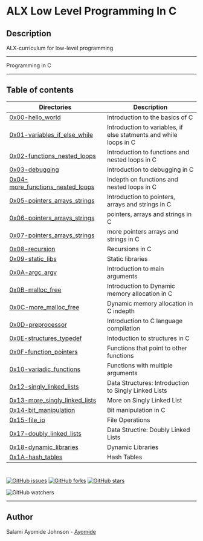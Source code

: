# ALX Low Level Programming In C
## Description
ALX-curriculum for low-level programming

---

Programming in C

---

## Table of contents
Directories | Description
----------- | -----------
[0x00-hello_world](./0x00-hello_world) | Introduction to the basics of C
[0x01-variables_if_else_while](./0x01-variables_if_else_while) | Introduction to variables, if else statments and while loops in C
[0x02-functions_nested_loops](./0x02-functions_nested_loops) | Introduction to functions and nested loops in C
[0x03-debugging](./0x03-debugging) | Introduction to debugging in C
[0x04-more_functions_nested_loops](./0x04-more_functions_nested_loops) | Indepth on functions and nested loops in C
[0x05-pointers_arrays_strings](./0x05-pointers_arrays_strings) | Introduction to pointers, arrays and strings in C
[0x06-pointers_arrays_strings](./0x06-pointers_arrays_strings) | pointers, arrays and strings in C
[0x07-pointers_arrays_strings](./0x07-pointers_arrays_strings) | more pointers arrays and strings in C
[0x08-recursion](./0x08-recursion) | Recursions in C
[0x09-static_libs](./0x09-static_libraries) | Static libraries
[0x0A-argc_argv](./0x0A-argc_argv) | Introduction to main arguments
[0x0B-malloc_free](./0x0B-malloc_free) | Introduction to Dynamic memory allocation in C
[0x0C-more_malloc_free](./0x0C-more_malloc_free) | Dynamic memory allocation in C indepth
[0x0D-preprocessor](./0x0D-preprocessor) | Introduction to C language compilation
[0x0E-structures_typedef](./0x0E-structures_typedef) | Intoduction to structures in C
[0x0F-function_pointers](./0x0F-function_pointers) | Functions that point to other functions
[0x10-variadic_functions](./0x10-variadic_functions) | Functions with multiple arguments
[0x12-singly_linked_lists](./0x12-singly_linked_lists) | Data Structures: Introduction to Singly Linked Lists
[0x13-more_singly_linked_lists](./0x13-more_singly_linked_lists) | More on Singly Linked List
[0x14-bit_manipulation](./0x14-bit_manipulation) | Bit manipulation in C
[0x15-file_io](./0x15-file_io) | File Operations
[0x17-doubly_linked_lists](./0x17-doubly_linked_lists) | Data Structire: Doubly Linked Lists
[0x18-dynamic_libraries](./0x18-dynamic_libraries) | Dynamic Libraries
[0x1A-hash_tables](./0x1A-hash_tables) | Hash Tables


#

[![GitHub issues](https://img.shields.io/github/issues/Royalboe/alx-low_level_programming)](https://github.com/Royalboe/alx-low_level_programming/issues)  [![GitHub forks](https://img.shields.io/github/forks/Royalboe/alx-low_level_programming)](https://github.com/Royalboe/alx-low_level_programming/network)  [![GitHub stars](https://img.shields.io/github/stars/Royalboe/alx-low_level_programming)](https://github.com/Royalboe/alx-low_level_programming/stargazers)

![GitHub watchers](https://img.shields.io/github/watchers/Royalboe/alx-low_level_programming?style=social)



---

## Author
 Salami Ayomide Johnson - [Ayomide](https://github.com/Royalboe)

